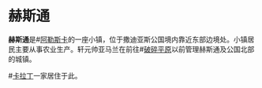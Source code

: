# 赫斯通
**赫斯通**是#[阿勒斯卡](locations/alethkar)的一座小镇，位于撒迪亚斯公国境内靠近东部边境处。小镇居民主要从事农业生产。轩元帅亚马兰在前往#[破碎平原](locations/shattered-plains)以前管理赫斯通及公国北部的城镇。

#[卡拉丁](characters/kaladin)一家居住于此。
